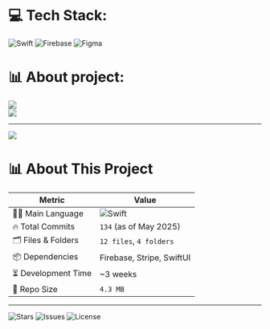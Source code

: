 
# 💻 Tech Stack:
![Swift](https://img.shields.io/badge/swift-F54A2A?style=for-the-badge&logo=swift&logoColor=white) ![Firebase](https://img.shields.io/badge/firebase-a08021?style=for-the-badge&logo=firebase&logoColor=ffcd34) ![Figma](https://img.shields.io/badge/figma-%23F24E1E.svg?style=for-the-badge&logo=figma&logoColor=white)

# 📊 About project:

![](https://nirzak-streak-stats.vercel.app/?user=arshiasalehi&theme=default&hide_border=false)<br/>
![](https://github-readme-stats.vercel.app/api/top-langs/?username=arshiasalehi&theme=default&hide_border=false&include_all_commits=true&count_private=false&layout=compact)

---
[![](https://visitcount.itsvg.in/api?id=arshiasalehi&icon=0&color=0)](https://visitcount.itsvg.in)

<!-- Proudly created with GPRM ( https://gprm.itsvg.in ) -->
# 📊 About This Project

| Metric               | Value                    |
|----------------------|--------------------------|
| 🧑‍💻 Main Language     | ![Swift](https://img.shields.io/badge/swift-F54A2A?style=for-the-badge&logo=swift&logoColor=white) |
| 🔥 Total Commits     | `134` (as of May 2025)   |
| 🗂️ Files & Folders    | `12 files`, `4 folders`  |
| 📦 Dependencies       | Firebase, Stripe, SwiftUI |
| ⏳ Development Time   | ~3 weeks                 |
| 📁 Repo Size          | `4.3 MB`                 |

---

![Stars](https://img.shields.io/github/stars/arshiasalehi/easyCart?style=for-the-badge)
![Issues](https://img.shields.io/github/issues/arshiasalehi/easyCart?style=for-the-badge)
![License](https://img.shields.io/github/license/arshiasalehi/easyCart?style=for-the-badge)
